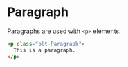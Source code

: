 # Paragraph

Paragraphs are used with `<p>` elements.

```html
<p class="olt-Paragraph">
  This is a paragraph.
</p>
```
